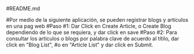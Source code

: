 #README.md

#Por medio de la siguiente aplicación, se pueden registrar blogs y artículos en una pag web
#Paso #1: Dar Click en Create Article, o Create Blog dependiendo de lo que se requiera, y dar click en save
#Paso #2: Para consultar los articulos o blogs por palabra clave de acuerdo al títilo, dar click en "Blog List",
#o en "Article List" y dar click en Submit. 